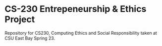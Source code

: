 # CS-230 Entrepeneurship & Ethics Project

Repository for CS230, Computing Ethics and Social Responsibility taken at CSU East Bay Spring 23.

